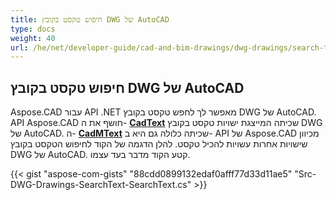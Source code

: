 ```yaml
---
title: חיפוש טקסט בקובץ DWG של AutoCAD
type: docs
weight: 40
url: /he/net/developer-guide/cad-and-bim-drawings/dwg-drawings/search-text-in-dwg-autocad-file/
---
```


## **חיפוש טקסט בקובץ DWG של AutoCAD**
Aspose.CAD עבור API .NET מאפשר לך לחפש טקסט בקובץ DWG של AutoCAD. API Aspose.CAD חושף את ה- [**CadText**](https://reference.aspose.com/cad/net/aspose.cad.fileformats.cad.cadobjects/cadtext) שכיתה המייצגת ישויות טקסט בקובץ DWG של AutoCAD. ה- [**CadMText**](https://reference.aspose.com/cad/net/aspose.cad.fileformats.cad.cadobjects/cadmtext) שכיתה כלולה גם היא ב- API של Aspose.CAD מכיוון שישויות אחרות עשויות להכיל טקסט. להלן הדגמה של הקוד לחיפוש הטקסט בקובץ DWG של AutoCAD. קטע הקוד מדבר בעד עצמו.

{{< gist "aspose-com-gists" "88cdd0899132edaf0afff77d33d11ae5" "Src-DWG-Drawings-SearchText-SearchText.cs" >}}

